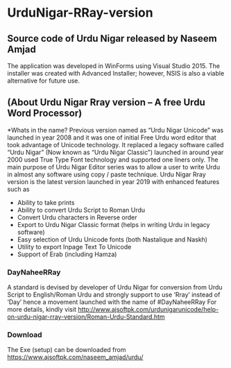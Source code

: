 # UrduNigar-RRay-version

## Source code of Urdu Nigar released by Naseem Amjad
The application was developed in WinForms using Visual Studio 2015. The installer was created with Advanced Installer; however, NSIS is also a viable alternative for future use.


## (About Urdu Nigar Rray version – A free Urdu Word Processor)
*Whats in the name?
Previous version named as “Urdu Nigar Unicode” was launched in year 2008 and it was one of initial Free Urdu word editor that took advantage of Unicode technology. It replaced a legacy software called “Urdu Nigar” (Now known as “Urdu Nigar Classic”) launched in around year 2000 used True Type Font technology and supported one liners only. The main purpose of Urdu Nigar Editor series was to allow a user to write Urdu in almost any software using copy / paste technique.
Urdu Nigar Rray version is the latest version launched in year 2019 with enhanced features such as
- Ability to take prints
- Ability to convert Urdu Script to Roman Urdu
- Convert Urdu characters in Reverse order
- Export to Urdu Nigar Classic format (helps in writing Urdu in legacy software)
- Easy selection of Urdu Unicode fonts (both Nastalique and Naskh)
- Utility to export Inpage Text To Unicode
- Support of Erab (including Hamza)

### DayNaheeRRay
A standard is devised by developer of Urdu Nigar for conversion from Urdu Script to English/Roman Urdu and strongly support to use ‘Rray’ instead of ‘Day’ hence a movement launched with the name of #DayNaheeRRay
For more details, kindly visit http://www.ajsoftpk.com/urdunigarunicode/help-on-urdu-nigar-rray-version/Roman-Urdu-Standard.htm

### Download
The Exe (setup) can be downloaded from https://www.ajsoftpk.com/naseem_amjad/urdu/
